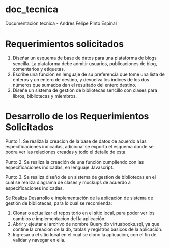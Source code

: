 # doc_tecnica
Documentación tecnica - Andres Felipe Pinto Espinal

# Requerimientos solicitados

1. Diseñar un esquema de base de datos para una plataforma de blogs sencilla. La
plataforma debe admitir usuarios, publicaciones de blog, comentarios y etiquetas.
2. Escribe una función en lenguaje de su preferencia que tome una lista de enteros y un
entero de destino, y devuelva los índices de los dos números que sumados dan el resultado
del entero destino.
3. Diseñe un sistema de gestión de bibliotecas sencillo con clases para libros, bibliotecas y
miembros.

# Desarrollo de los Requerimientos Solicitados

Punto 1. Se realiza la creacion de la base de datos de acuerdo a las especificaciones indicadas, adicional se exporta el esquema donde se podra ver las relaciones creadas y todo el detalle de esta.

Punto 2. Se realiza la creación de una función cumpliendo con las especificaciones indicadas, en lenguaje Javascript.

Punto 3. Se realiza diseño de un sistema de gestion de bibliotecas en el cual se realiza diagrama de clases y mockups de acuerdo a especificaciones indicadas.

Se Realiza Desarrollo e implementación de la aplicación de sistema de gestión de bibliotecas, para lo cual se recomienda:
1. Clonar o actualizar el repositorio en el sitio local, para poder ver los cambios e implementacion del la aplicación.
2. Abrir y ejeutar el archivo de nombre Query db virtuabooks.sql, ya que contine la creacion de la db, tablas y registros basicos de la aplicación.
3. Ingresar a el sitio local en el cual se clono la aplicación, con el fin de validar y navegar en ella.
